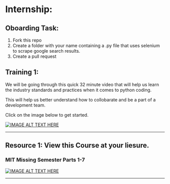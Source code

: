 # Internship: 
## Oboarding Task: 
1. Fork this repo
2. Create a folder with your name containing a .py file that uses selenium to scrape google search results.
3. Create a pull request

## Training 1: 

We will be going through this quick 32 minute video that will help us learn the industry standards and practices when it comes to python coding.

This will help us better understand how to collobarate and be a part of a development team.

Click on the image below to get started.

[![IMAGE ALT TEXT HERE](https://img.youtube.com/vi/25P5apB4XWM/0.jpg)](https://www.youtube.com/watch?v=25P5apB4XWM)

----------------------------------------------------------------------------------------------------------------------------------------------------



## Resource 1: View this Course at your liesure. 

### MIT Missing Semester Parts 1-7

[![IMAGE ALT TEXT HERE](https://img.youtube.com/vi/2sjqTHE0zok/0.jpg)](https://www.youtube.com/watch?v=2sjqTHE0zok)

----------------------------------------------------------------------------------------------------------------------------------------------------


